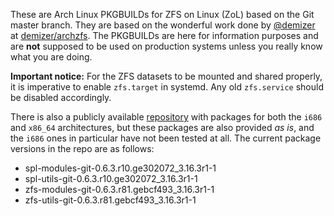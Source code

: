These are Arch Linux PKGBUILDs for ZFS on Linux (ZoL) based on the Git master branch. They are based on the wonderful work done by [@demizer](https://github.com/demizer) at [demizer/archzfs](https://github.com/demizer/archzfs). The PKGBUILDs are here for information purposes and are **not** supposed to be used on production systems unless you really know what you are doing.

**Important notice:** For the ZFS datasets to be mounted and shared properly, it is imperative to enable `zfs.target` in systemd. Any old `zfs.service` should be disabled accordingly.

There is also a publicly available [repository](http://kerberia.net/archlinux/repo/archzfs-git) with packages for both the `i686` and `x86_64` architectures, but these packages are also provided *as is*, and the `i686` ones in particular have not been tested at all. The current package versions in the repo are as follows:

* spl-modules-git-0.6.3.r10.ge302072_3.16.3r1-1
* spl-utils-git-0.6.3.r10.ge302072_3.16.3r1-1
* zfs-modules-git-0.6.3.r81.gebcf493_3.16.3r1-1
* zfs-utils-git-0.6.3.r81.gebcf493_3.16.3r1-1
